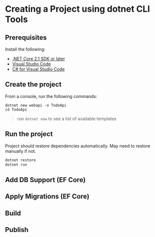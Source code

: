 # Creating a Project using dotnet CLI Tools

## Prerequisites

Install the following:

- [.NET Core 2.1 SDK or later](https://www.microsoft.com/net/download/all)
- [Visual Studio Code](https://code.visualstudio.com/download)
- [C# for Visual Studio Code](https://marketplace.visualstudio.com/items?itemName=ms-vscode.csharp)

## Create the project

From a console, run the following commands:

```console
dotnet new webapi -o TodoApi
cd TodoApi
```

> run `dotnet new` to see a list of available templates

## Run the project

Project should restore dependencies automatically. May need to restore manually if not.

```sh
dotnet restore
dotnet run
```

## Add DB Support (EF Core)

## Apply Migrations (EF Core)

## Build

## Publish
